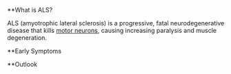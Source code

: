 **What is ALS?

ALS (amyotrophic lateral sclerosis) is a progressive, fatal neurodegenerative disease that kills [motor neurons](https://alswiki.github.io/wiki/en/Abbreviations.html), causing increasing paralysis and muscle degeneration.  

**Early Symptoms

**Outlook
